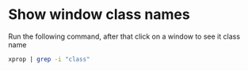 # Show window class names

Run the following command, after that click on a window to see it class name

```bash
xprop | grep -i "class"
```
